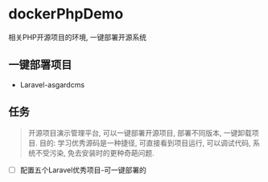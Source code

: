# dockerPhpDemo
相关PHP开源项目的环境, 一键部署开源系统

## 一键部署项目

- Laravel-asgardcms


## 任务

> 开源项目演示管理平台, 可以一键部署开源项目, 部署不同版本, 一键卸载项目. 目的: 学习优秀源码是一种捷径, 可直接看到项目运行, 可以调试代码, 系统不受污染, 免去安装时的更种奇葩问题.

- [ ] 配置五个Laravel优秀项目-可一键部署的
